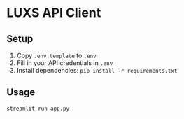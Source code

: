 # LUXS API Client

## Setup
1. Copy `.env.template` to `.env`
2. Fill in your API credentials in `.env`
3. Install dependencies: `pip install -r requirements.txt`

## Usage
```bash
streamlit run app.py
```

